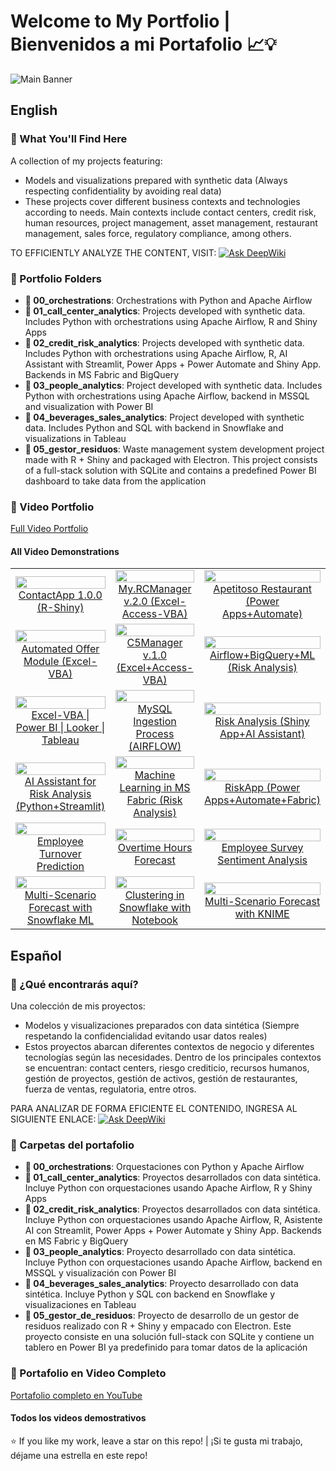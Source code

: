 # **Welcome to My Portfolio** | **Bienvenidos a mi Portafolio** 📈💡

![Main Banner](https://drive.google.com/uc?export=view&id=1xzcguRioCBEcwwiqWm6c_1QdPPe9oKOA)

## English

### 🚀 What You'll Find Here
A collection of my projects featuring:
* Models and visualizations prepared with synthetic data (Always respecting confidentiality by avoiding real data)
* These projects cover different business contexts and technologies according to needs. Main contexts include contact centers, credit risk, human resources, project management, asset management, restaurant management, sales force, regulatory compliance, among others.

TO EFFICIENTLY ANALYZE THE CONTENT, VISIT: [![Ask DeepWiki](https://deepwiki.com/badge.svg)](https://deepwiki.com/ringoquimico/Portfolio)

### 📂 Portfolio Folders
- **📁 00_orchestrations**: Orchestrations with Python and Apache Airflow
- **📁 01_call_center_analytics**: Projects developed with synthetic data. Includes Python with orchestrations using Apache Airflow, R and Shiny Apps
- **📁 02_credit_risk_analytics**: Projects developed with synthetic data. Includes Python with orchestrations using Apache Airflow, R, AI Assistant with Streamlit, Power Apps + Power Automate and Shiny App. Backends in MS Fabric and BigQuery
- **📁 03_people_analytics**: Project developed with synthetic data. Includes Python with orchestrations using Apache Airflow, backend in MSSQL and visualization with Power BI
- **📁 04_beverages_sales_analytics**: Project developed with synthetic data. Includes Python and SQL with backend in Snowflake and visualizations in Tableau
- **📁 05_gestor_residuos**: Waste management system development project made with R + Shiny and packaged with Electron. This project consists of a full-stack solution with SQLite and contains a predefined Power BI dashboard to take data from the application

### 🎥 Video Portfolio
[Full Video Portfolio](https://www.youtube.com/playlist?list=PLw0BQ_z2y2_vW_69NgGv2b7hfv8kKh6Ko)

#### All Video Demonstrations
<table>
  <!-- Row 1 -->
  <tr>
    <td align="center" width="33%">
      <a href="https://youtu.be/F6nQHX9olDo">
        <img src="https://img.youtube.com/vi/F6nQHX9olDo/0.jpg" width="100%">
        <br>ContactApp 1.0.0 (R-Shiny)
      </a>
    </td>
    <td align="center" width="33%">
      <a href="https://youtu.be/sBOK6WT38JU">
        <img src="https://img.youtube.com/vi/sBOK6WT38JU/0.jpg" width="100%">
        <br>My.RCManager v.2.0 (Excel-Access-VBA)
      </a>
    </td>
    <td align="center" width="33%">
      <a href="https://youtu.be/BLnl0NhVNxM">
        <img src="https://img.youtube.com/vi/BLnl0NhVNxM/0.jpg" width="100%">
        <br>Apetitoso Restaurant (Power Apps+Automate)
      </a>
    </td>
  </tr>
  <!-- Row 2 -->
  <tr>
    <td align="center">
      <a href="https://youtu.be/QmfAVkEeaIM">
        <img src="https://img.youtube.com/vi/QmfAVkEeaIM/0.jpg" width="100%">
        <br>Automated Offer Module (Excel-VBA)
      </a>
    </td>
    <td align="center">
      <a href="https://youtu.be/F13BJ3i9ilA">
        <img src="https://img.youtube.com/vi/F13BJ3i9ilA/0.jpg" width="100%">
        <br>C5Manager v.1.0 (Excel+Access-VBA)
      </a>
    </td>
    <td align="center">
      <a href="https://youtu.be/-2JqTp_lcnU">
        <img src="https://img.youtube.com/vi/-2JqTp_lcnU/0.jpg" width="100%">
        <br>Airflow+BigQuery+ML (Risk Analysis)
      </a>
    </td>
  </tr>
  <!-- Row 3 -->
  <tr>
    <td align="center">
      <a href="https://youtu.be/M9p6LTcJkOs">
        <img src="https://img.youtube.com/vi/M9p6LTcJkOs/0.jpg" width="100%">
        <br>Excel-VBA | Power BI | Looker | Tableau
      </a>
    </td>
    <td align="center">
      <a href="https://youtu.be/eBS8BfjXEGM">
        <img src="https://img.youtube.com/vi/eBS8BfjXEGM/0.jpg" width="100%">
        <br>MySQL Ingestion Process (AIRFLOW)
      </a>
    </td>
    <td align="center">
      <a href="https://youtu.be/1c89jF3w34I">
        <img src="https://img.youtube.com/vi/1c89jF3w34I/0.jpg" width="100%">
        <br>Risk Analysis (Shiny App+AI Assistant)
      </a>
    </td>
  </tr>
  <!-- Row 4 -->
  <tr>
    <td align="center">
      <a href="https://youtu.be/fZLZ_h8GHq8">
        <img src="https://img.youtube.com/vi/fZLZ_h8GHq8/0.jpg" width="100%">
        <br>AI Assistant for Risk Analysis (Python+Streamlit)
      </a>
    </td>
    <td align="center">
      <a href="https://youtu.be/NSE45GBUpMA">
        <img src="https://img.youtube.com/vi/NSE45GBUpMA/0.jpg" width="100%">
        <br>Machine Learning in MS Fabric (Risk Analysis)
      </a>
    </td>
    <td align="center">
      <a href="https://youtu.be/XQCd9OFM0-E">
        <img src="https://img.youtube.com/vi/XQCd9OFM0-E/0.jpg" width="100%">
        <br>RiskApp (Power Apps+Automate+Fabric)
      </a>
    </td>
  </tr>
  <!-- Row 5 -->
  <tr>
    <td align="center">
      <a href="https://youtu.be/uMMLRSNm-CI">
        <img src="https://img.youtube.com/vi/uMMLRSNm-CI/0.jpg" width="100%">
        <br>Employee Turnover Prediction
      </a>
    </td>
    <td align="center">
      <a href="https://youtu.be/lSItMMBnrYU">
        <img src="https://img.youtube.com/vi/lSItMMBnrYU/0.jpg" width="100%">
        <br>Overtime Hours Forecast
      </a>
    </td>
    <td align="center">
      <a href="https://youtu.be/9gq6r8f0UNg">
        <img src="https://img.youtube.com/vi/9gq6r8f0UNg/0.jpg" width="100%">
        <br>Employee Survey Sentiment Analysis
      </a>
    </td>
  </tr>
  <!-- Row 6 -->
  <tr>
    <td align="center">
      <a href="https://youtu.be/iQ_a5aLrg8Q">
        <img src="https://img.youtube.com/vi/iQ_a5aLrg8Q/0.jpg" width="100%">
        <br>Multi-Scenario Forecast with Snowflake ML
      </a>
    </td>
    <td align="center">
      <a href="https://youtu.be/rLLFMvlWqzE">
        <img src="https://img.youtube.com/vi/rLLFMvlWqzE/0.jpg" width="100%">
        <br>Clustering in Snowflake with Notebook
      </a>
    </td>
    <td align="center">
      <a href="https://youtu.be/Ucr4E4u9S_g">
        <img src="https://img.youtube.com/vi/Ucr4E4u9S_g/0.jpg" width="100%">
        <br>Multi-Scenario Forecast with KNIME
      </a>
    </td>
  </tr>
</table>

## Español

### 🚀 ¿Qué encontrarás aquí?
Una colección de mis proyectos:
* Modelos y visualizaciones preparados con data sintética (Siempre respetando la confidencialidad evitando usar datos reales)
* Estos proyectos abarcan diferentes contextos de negocio y diferentes tecnologías según las necesidades. Dentro de los principales contextos se encuentran: contact centers, riesgo crediticio, recursos humanos, gestión de proyectos, gestión de activos, gestión de restaurantes, fuerza de ventas, regulatoria, entre otros.

PARA ANALIZAR DE FORMA EFICIENTE EL CONTENIDO, INGRESA AL SIGUIENTE ENLACE: [![Ask DeepWiki](https://deepwiki.com/badge.svg)](https://deepwiki.com/ringoquimico/Portfolio)

### 📂 Carpetas del portafolio
- **📁 00_orchestrations**: Orquestaciones con Python y Apache Airflow
- **📁 01_call_center_analytics**: Proyectos desarrollados con data sintética. Incluye Python con orquestaciones usando Apache Airflow, R y Shiny Apps
- **📁 02_credit_risk_analytics**: Proyectos desarrollados con data sintética. Incluye Python con orquestaciones usando Apache Airflow, R, Asistente AI con Streamlit, Power Apps + Power Automate y Shiny App. Backends en MS Fabric y BigQuery
- **📁 03_people_analytics**: Proyecto desarrollado con data sintética. Incluye Python con orquestaciones usando Apache Airflow, backend en MSSQL y visualización con Power BI
- **📁 04_beverages_sales_analytics**: Proyecto desarrollado con data sintética. Incluye Python y SQL con backend en Snowflake y visualizaciones en Tableau
- **📁 05_gestor_de_residuos**: Proyecto de desarrollo de un gestor de residuos realizado con R + Shiny y empacado con Electron. Este proyecto consiste en una solución full-stack con SQLite y contiene un tablero en Power BI ya predefinido para tomar datos de la aplicación

### 🎥 Portafolio en Video Completo
[Portafolio completo en YouTube](https://www.youtube.com/playlist?list=PLw0BQ_z2y2_vW_69NgGv2b7hfv8kKh6Ko)

#### Todos los videos demostrativos
<!-- La misma tabla exacta que en la sección en inglés -->

⭐️ If you like my work, leave a star on this repo! | ¡Si te gusta mi trabajo, déjame una estrella en este repo!
